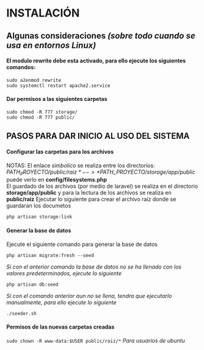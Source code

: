 # INSTALACIÓN

## Algunas consideraciones *(sobre todo cuando se usa en entornos Linux)*

#### El modulo rewrite debe esta activado, para ello ejecute los siguientes comandos:

`sudo a2enmod rewrite`  
`sudo systemctl restart apache2.service`

#### Dar permisos a las siguientes carpetas

`sudo chmod -R 777 storage/`  
`sudo chmod -R 777 public/`  

## PASOS PARA DAR INICIO AL USO DEL SISTEMA

#### Configurar las carpetas para los archivos

NOTAS: El enlace *simbolico* se realiza entre los directorios:  
*$PATH_PROYECTO/public/raiz*  -->  *$PATH_PROYECTO/storage/app/public* puede verlo en **config/filesystems.php**  
El guardado de los archivos (por medio de laravel) se realiza en el directorio
**storage/app/public** y para la lectura de los archivos se realiza en **public/raiz**
Ejecutar lo siguiente para crear el archivo raiz donde se guardaran los documetos  

`php artisan storage:link`  


#### Generar la base de datos

Ejecute el siguiente comando para generar la base de datos

`php artisan migrate:fresh --seed`

_Si con el anterior comando la base de datos no se ha llenado con los valores predeterminados, ejecute lo siguiente_

`php artisan db:seed`
    
_Si con el comando anterior aun no se llena, tendra que ejecutarlo manualmente, para ello ejecute lo siguiente_

`./seeder.sh`

#### Permisos de las nuevas carpetas creadas

`sudo chown -R www-data:$USER public/raiz/*` _Para usuarios de ubuntu_


